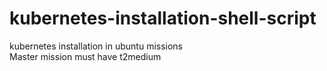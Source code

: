 # kubernetes-installation-shell-script
kubernetes installation in ubuntu missions    
Master mission must have t2medium  

